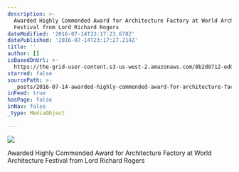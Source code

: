 ```yaml
---
description: >-
  Awarded Highly Commended Award for Architecture Factory at World Architecture
  Festival from Lord Richard Rogers
dateModified: '2016-07-14T23:17:23.678Z'
datePublished: '2016-07-14T23:17:27.214Z'
title: ''
author: []
isBasedOnUrl: >-
  https://the-grid-user-content.s3-us-west-2.amazonaws.com/8b2d0712-ed06-43f2-b4fe-a4eece1a4757.jpg
starred: false
sourcePath: >-
  _posts/2016-07-14-awarded-highly-commended-award-for-architecture-factory-at-w.md
inFeed: true
hasPage: false
inNav: false
_type: MediaObject

---
```

![](https://the-grid-user-content.s3-us-west-2.amazonaws.com/8b2d0712-ed06-43f2-b4fe-a4eece1a4757.jpg)

Awarded Highly Commended Award for Architecture Factory at World Architecture Festival from Lord Richard Rogers